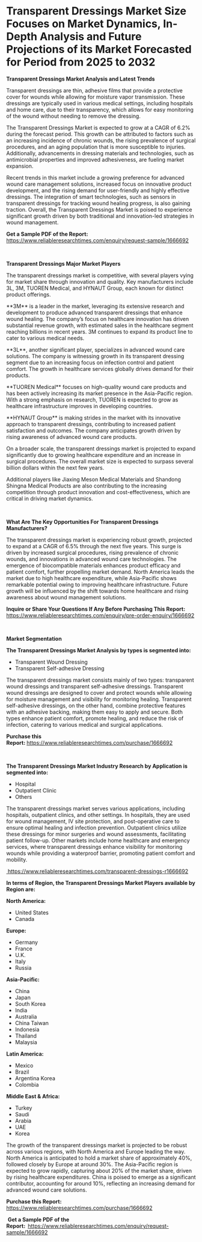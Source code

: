 <p><h1>Transparent Dressings Market Size Focuses on Market Dynamics, In-Depth Analysis and Future Projections of its Market Forecasted for Period from 2025 to 2032</h1></p><p><strong>Transparent Dressings Market Analysis and Latest Trends</strong></p>
<p><p>Transparent dressings are thin, adhesive films that provide a protective cover for wounds while allowing for moisture vapor transmission. These dressings are typically used in various medical settings, including hospitals and home care, due to their transparency, which allows for easy monitoring of the wound without needing to remove the dressing.</p><p>The Transparent Dressings Market is expected to grow at a CAGR of 6.2% during the forecast period. This growth can be attributed to factors such as an increasing incidence of chronic wounds, the rising prevalence of surgical procedures, and an aging population that is more susceptible to injuries. Additionally, advancements in dressing materials and technologies, such as antimicrobial properties and improved adhesiveness, are fueling market expansion.</p><p>Recent trends in this market include a growing preference for advanced wound care management solutions, increased focus on innovative product development, and the rising demand for user-friendly and highly effective dressings. The integration of smart technologies, such as sensors in transparent dressings for tracking wound healing progress, is also gaining traction. Overall, the Transparent Dressings Market is poised to experience significant growth driven by both traditional and innovation-led strategies in wound management.</p></p>
<p><strong>Get a Sample PDF of the Report:&nbsp;</strong> <a href="https://www.reliableresearchtimes.com/enquiry/request-sample/1666692?utm_campaign=3109&utm_medium=2&utm_source=Github&utm_content=ia&utm_term=18042025&utm_id=transparent-dressings">https://www.reliableresearchtimes.com/enquiry/request-sample/1666692</a></p>
<p>&nbsp;</p>
<p><strong>Transparent Dressings Major Market Players</strong></p>
<p><p>The transparent dressings market is competitive, with several players vying for market share through innovation and quality. Key manufacturers include 3L, 3M, TUOREN Medical, and HYNAUT Group, each known for distinct product offerings.</p><p>**3M** is a leader in the market, leveraging its extensive research and development to produce advanced transparent dressings that enhance wound healing. The company’s focus on healthcare innovation has driven substantial revenue growth, with estimated sales in the healthcare segment reaching billions in recent years. 3M continues to expand its product line to cater to various medical needs.</p><p>**3L**, another significant player, specializes in advanced wound care solutions. The company is witnessing growth in its transparent dressing segment due to an increasing focus on infection control and patient comfort. The growth in healthcare services globally drives demand for their products.</p><p>**TUOREN Medical** focuses on high-quality wound care products and has been actively increasing its market presence in the Asia-Pacific region. With a strong emphasis on research, TUOREN is expected to grow as healthcare infrastructure improves in developing countries.</p><p>**HYNAUT Group** is making strides in the market with its innovative approach to transparent dressings, contributing to increased patient satisfaction and outcomes. The company anticipates growth driven by rising awareness of advanced wound care products.</p><p>On a broader scale, the transparent dressings market is projected to expand significantly due to growing healthcare expenditure and an increase in surgical procedures. The overall market size is expected to surpass several billion dollars within the next few years.</p><p>Additional players like Jiaxing Meson Medical Materials and Shandong Shingna Medical Products are also contributing to the increasing competition through product innovation and cost-effectiveness, which are critical in driving market dynamics.</p></p>
<p>&nbsp;</p>
<p><strong>What Are The Key Opportunities For Transparent Dressings Manufacturers?</strong></p>
<p><p>The transparent dressings market is experiencing robust growth, projected to expand at a CAGR of 6.5% through the next five years. This surge is driven by increased surgical procedures, rising prevalence of chronic wounds, and innovations in advanced wound care technologies. The emergence of biocompatible materials enhances product efficacy and patient comfort, further propelling market demand. North America leads the market due to high healthcare expenditure, while Asia-Pacific shows remarkable potential owing to improving healthcare infrastructure. Future growth will be influenced by the shift towards home healthcare and rising awareness about wound management solutions.</p></p>
<p><strong>Inquire or Share Your Questions If Any Before Purchasing This Report:</strong> <a href="https://www.reliableresearchtimes.com/enquiry/pre-order-enquiry/1666692?utm_campaign=3109&utm_medium=2&utm_source=Github&utm_content=ia&utm_term=18042025&utm_id=transparent-dressings">https://www.reliableresearchtimes.com/enquiry/pre-order-enquiry/1666692</a></p>
<p>&nbsp;</p>
<p><strong>Market Segmentation</strong></p>
<p><strong>The Transparent Dressings Market Analysis by types is segmented into:</strong></p>
<p><ul><li>Transparent Wound Dressing</li><li>Transparent Self-adhesive Dressing</li></ul></p>
<p><p>The transparent dressings market consists mainly of two types: transparent wound dressings and transparent self-adhesive dressings. Transparent wound dressings are designed to cover and protect wounds while allowing for moisture management and visibility for monitoring healing. Transparent self-adhesive dressings, on the other hand, combine protective features with an adhesive backing, making them easy to apply and secure. Both types enhance patient comfort, promote healing, and reduce the risk of infection, catering to various medical and surgical applications.</p></p>
<p><strong>Purchase this Report:&nbsp;</strong><a href="https://www.reliableresearchtimes.com/purchase/1666692?utm_campaign=3109&utm_medium=2&utm_source=Github&utm_content=ia&utm_term=18042025&utm_id=transparent-dressings">https://www.reliableresearchtimes.com/purchase/1666692</a></p>
<p>&nbsp;</p>
<p><strong>The Transparent Dressings Market Industry Research by Application is segmented into:</strong></p>
<p><ul><li>Hospital</li><li>Outpatient Clinic</li><li>Others</li></ul></p>
<p><p>The transparent dressings market serves various applications, including hospitals, outpatient clinics, and other settings. In hospitals, they are used for wound management, IV site protection, and post-operative care to ensure optimal healing and infection prevention. Outpatient clinics utilize these dressings for minor surgeries and wound assessments, facilitating patient follow-up. Other markets include home healthcare and emergency services, where transparent dressings enhance visibility for monitoring wounds while providing a waterproof barrier, promoting patient comfort and mobility.</p></p>
<p><a href="https://www.reliableresearchtimes.com/transparent-dressings-r1666692?utm_campaign=3109&utm_medium=2&utm_source=Github&utm_content=ia&utm_term=18042025&utm_id=transparent-dressings">&nbsp;https://www.reliableresearchtimes.com/transparent-dressings-r1666692</a></p>
<p><strong>In terms of Region, the Transparent Dressings Market Players available by Region are:</strong></p>
<p>
    <p> <strong> North America: </strong>
        <ul>
            <li>United States</li>
            <li>Canada</li>
        </ul>
        </p> 
    <p> <strong> Europe: </strong>
        <ul>
            <li>Germany</li>
            <li>France</li>
            <li>U.K.</li>
            <li>Italy</li>
            <li>Russia</li>
        </ul>
        </p> 
    <p> <strong> Asia-Pacific: </strong>
        <ul>
            <li>China</li>
            <li>Japan</li>
            <li>South Korea</li>
            <li>India</li>
            <li>Australia</li>
            <li>China Taiwan</li>
            <li>Indonesia</li>
            <li>Thailand</li>
            <li>Malaysia</li>
        </ul>
        </p> 
    <p> <strong> Latin America: </strong>
        <ul>
            <li>Mexico</li>
            <li>Brazil</li>
            <li>Argentina Korea</li>
            <li>Colombia</li>
        </ul>
        </p> 
    <p> <strong> Middle East & Africa: </strong>
        <ul>
            <li>Turkey</li>
            <li>Saudi</li>
            <li>Arabia</li>
            <li>UAE</li>
            <li>Korea</li>
        </ul>
    </p>
    </p>
<p><p>The growth of the transparent dressings market is projected to be robust across various regions, with North America and Europe leading the way. North America is anticipated to hold a market share of approximately 40%, followed closely by Europe at around 30%. The Asia-Pacific region is expected to grow rapidly, capturing about 20% of the market share, driven by rising healthcare expenditures. China is poised to emerge as a significant contributor, accounting for around 10%, reflecting an increasing demand for advanced wound care solutions.</p></p>
<p><strong>Purchase this Report: </strong><a href="https://www.reliableresearchtimes.com/purchase/1666692?utm_campaign=3109&utm_medium=2&utm_source=Github&utm_content=ia&utm_term=18042025&utm_id=transparent-dressings">https://www.reliableresearchtimes.com/purchase/1666692</a></p>
<p>&nbsp;<strong>Get a Sample PDF of the Report:&nbsp;&nbsp;</strong><a href="https://www.reliableresearchtimes.com/enquiry/request-sample/1666692?utm_campaign=3109&utm_medium=2&utm_source=Github&utm_content=ia&utm_term=18042025&utm_id=transparent-dressings">https://www.reliableresearchtimes.com/enquiry/request-sample/1666692</a></p>
<p><strong></strong></p>
<p><p></p><p></p><p></p></p>